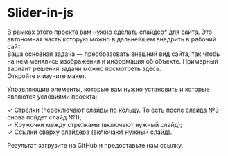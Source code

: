 # Slider-in-js
В рамках этого проекта вам нужно сделать слайдер* для сайта. Это автономная часть которую можно в дальнейшем внедрить в рабочий сайт.<br>
Ваша основная задача — преобразовать внешний вид сайта, так чтобы на нем менялись изображения и информация об объекте. Примерный вариант решения задачи можно посмотреть здесь.<br>
Откройте и изучите макет.<br>

Управляющие элементы, которые вам нужно установить и которые являются условиями проекта:<br>

✓ Стрелки (переключают слайды по кольцу. То есть после слайда №3 снова пойдет слайд №1);<br>
✓ Кружочки между стрелками (включают нужный слайд);<br>
✓ Ссылки сверху слайдера (включают нужный слайд).<br>
 

Результат загрузите на GitHub и предоставьте нам ссылку.
